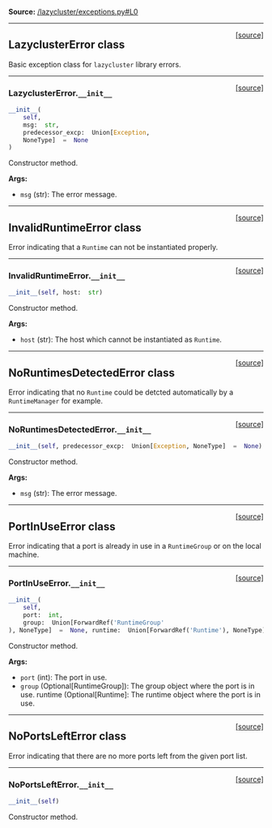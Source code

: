 
**Source:** [/lazycluster/exceptions.py#L0](/lazycluster/exceptions.py#L0)


-------------------
<span style="float:right;">[[source]](/lazycluster/exceptions.py#L6)</span>

## LazyclusterError class

Basic exception class for `lazycluster` library errors. 

-------------------
<span style="float:right;">[[source]](/lazycluster/exceptions.py#L9)</span>

### LazyclusterError.`__init__`

```python
__init__(
    self,
    msg:  str,
    predecessor_excp:  Union[Exception,
    NoneType]  =  None
)
```

Constructor method.

**Args:**

 - `msg` (str):  The error message.



-------------------
<span style="float:right;">[[source]](/lazycluster/exceptions.py#L26)</span>

## InvalidRuntimeError class

Error indicating that a `Runtime` can not be instantiated properly. 

-------------------
<span style="float:right;">[[source]](/lazycluster/exceptions.py#L29)</span>

### InvalidRuntimeError.`__init__`

```python
__init__(self, host:  str)
```

Constructor method.

**Args:**

 - `host` (str):  The host which cannot be instantiated as `Runtime`.



-------------------
<span style="float:right;">[[source]](/lazycluster/exceptions.py#L40)</span>

## NoRuntimesDetectedError class

Error indicating that no `Runtime` could be detcted automatically by a `RuntimeManager` for example. 

-------------------
<span style="float:right;">[[source]](/lazycluster/exceptions.py#L42)</span>

### NoRuntimesDetectedError.`__init__`

```python
__init__(self, predecessor_excp:  Union[Exception, NoneType]  =  None)
```

Constructor method.

**Args:**

 - `msg` (str):  The error message.



-------------------
<span style="float:right;">[[source]](/lazycluster/exceptions.py#L46)</span>

## PortInUseError class

Error indicating that a port is already in use in a `RuntimeGroup` or on the local machine. 

-------------------
<span style="float:right;">[[source]](/lazycluster/exceptions.py#L49)</span>

### PortInUseError.`__init__`

```python
__init__(
    self,
    port:  int,
    group:  Union[ForwardRef('RuntimeGroup'
), NoneType]  =  None, runtime:  Union[ForwardRef('Runtime'), NoneType]  =  None)
```

Constructor method.

**Args:**

 - `port` (int):  The port in use.
 - `group` (Optional[RuntimeGroup]):  The group object where the port is in use.
runtime (Optional[Runtime]: The runtime object where the port is in use.



-------------------
<span style="float:right;">[[source]](/lazycluster/exceptions.py#L73)</span>

## NoPortsLeftError class

Error indicating that there are no more ports left from the given port list. 

-------------------
<span style="float:right;">[[source]](/lazycluster/exceptions.py#L76)</span>

### NoPortsLeftError.`__init__`

```python
__init__(self)
```

Constructor method.




